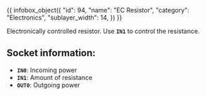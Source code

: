 {{ infobox_object({
	"id": 94,
	"name": "EC Resistor",
	"category": "Electronics",
	"sublayer_width": 14,
}) }}

Electronically controlled resistor. Use **`IN1`** to control the resistance.

## Socket information:
- **`IN0`**: Incoming power
- **`IN1`**: Amount of resistance
- **`OUT0`**: Outgoing power